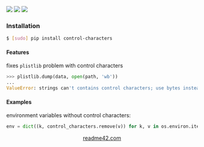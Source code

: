 <!--
https://readme42.com
-->


[![](https://img.shields.io/pypi/v/control-characters.svg?maxAge=3600)](https://pypi.org/project/control-characters/)
[![](https://img.shields.io/badge/License-Unlicense-blue.svg?longCache=True)](https://unlicense.org/)
[![](https://github.com/andrewp-as-is/control-characters.py/workflows/tests42/badge.svg)](https://github.com/andrewp-as-is/control-characters.py/actions)

### Installation
```bash
$ [sudo] pip install control-characters
```

#### Features
fixes `plistlib`  problem with control characters
```python
>>> plistlib.dump(data, open(path, 'wb'))
...
ValueError: strings can't contains control characters; use bytes instead
```

#### Examples
environment variables without control characters:
```python
env = dict((k, control_characters.remove(v)) for k, v in os.environ.items())
```

<p align="center">
    <a href="https://readme42.com/">readme42.com</a>
</p>